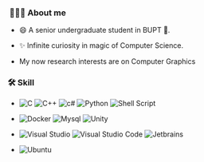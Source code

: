 ###  👨🏻‍💻 About me

- 😄 A senior undergraduate student in BUPT 💝.

- ✨ Infinite curiosity in magic of Computer Science.

- My now research interests are on Computer Graphics

  
  

### 🛠️ Skill

- ![C](https://img.shields.io/badge/c-%2300599C.svg?style=for-the-badge&logo=c&logoColor=white) ![C++](https://img.shields.io/badge/c++-%2300599C.svg?style=for-the-badge&logo=c%2B%2B&logoColor=white) ![c#](https://img.shields.io/badge/c%20sharp-239120C?style=for-the-badge&logo=csharp) ![Python](https://img.shields.io/badge/python-3670A0?style=for-the-badge&logo=python&logoColor=ffdd54) ![Shell Script](https://img.shields.io/badge/shell_script-%23121011.svg?style=for-the-badge&logo=gnu-bash&logoColor=white)

- ![Docker](https://img.shields.io/badge/docker-%230db7ed.svg?style=for-the-badge&logo=docker&logoColor=white) ![Mysql](https://img.shields.io/badge/mysql-4479A1?style=for-the-badge&logo=mysql&logoColor=white) ![Unity](https://img.shields.io/badge/unity-FFFFFF?style=for-the-badge&logo=Unity&logoColor=black)

- ![Visual Studio](https://img.shields.io/badge/Visual%20Studio-5C2D91.svg?style=for-the-badge&logo=visual-studio&logoColor=white) ![Visual Studio Code](https://img.shields.io/badge/Visual%20Studio%20Code-0078d7.svg?style=for-the-badge&logo=visual-studio-code&logoColor=white) ![Jetbrains](https://img.shields.io/badge/jetbrains-000000?style=for-the-badge&logo=jetbrains&logoColor=white)

- ![Ubuntu](https://img.shields.io/badge/Ubuntu-E95420?style=for-the-badge&logo=ubuntu&logoColor=white)

